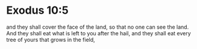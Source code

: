 # Exodus 10:5

and they shall cover the face of the land, so that no one can see the land. And they shall eat what is left to you after the hail, and they shall eat every tree of yours that grows in the field,
